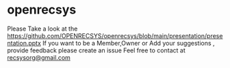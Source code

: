 # openrecsys
Please Take a look at the https://github.com/OPENRECSYS/openrecsys/blob/main/presentation/presentation.pptx
If you want to be a Member,Owner or Add your suggestions , provide feedback please create an issue
Feel free to contact at recsysorg@gmail.com
